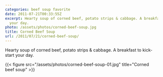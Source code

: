 ```yaml
---
categories: beef soup favorite
date: 2011-07-21T00:33:55Z
excerpt: Hearty soup of corned beef, potato strips & cabbage. A breakfast to kick-start
  your day.
photo: /assets/photos/corned-beef-soup.jpg
title: Corned Beef Soup
url: /2011/07/21/corned-beef-soup/
---
```


Hearty soup of corned beef, potato strips & cabbage. A breakfast to kick-start your day.

{{< figure src="/assets/photos/corned-beef-soup-01.jpg" title="Corned beef soup" >}}